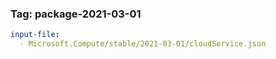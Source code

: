 ### Tag: package-2021-03-01
```yaml $(tag) == 'package-2021-03-01'
input-file:
  - Microsoft.Compute/stable/2021-03-01/cloudService.json
```